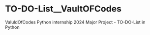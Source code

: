 # TO-DO-List__VaultOFCodes
ValuldOfCodes Python internship 2024 Major Project - TO-DO-List in Python
